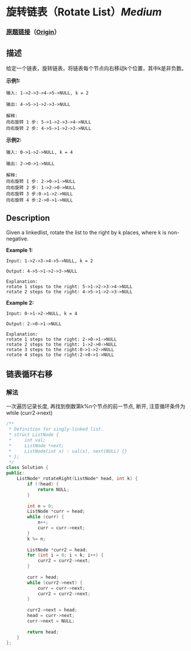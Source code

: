 # 旋转链表（Rotate List）*Medium*
### [原题链接](https://leetcode-cn.com/problems/rotate-list)（[Origin](https://leetcode.com/problems/rotate-list)）
## 描述
给定一个链表，旋转链表，将链表每个节点向右移动k个位置，其中k是非负数。

**示例1:**
```
输入: 1->2->3->4->5->NULL, k = 2

输出: 4->5->1->2->3->NULL

解释:
向右旋转 1 步: 5->1->2->3->4->NULL
向右旋转 2 步: 4->5->1->2->3->NULL
```


**示例2:**
```
输入: 0->1->2->NULL, k = 4

输出: 2->0->1->NULL

解释:
向右旋转 1 步: 2->0->1->NULL
向右旋转 2 步: 1->2->0->NULL
向右旋转 3 步:0->1->2->NULL
向右旋转 4 步:2->0->1->NULL
```

## Description
Given a linkedlist, rotate the list to the right by k places, where k is non-negative.

**Example 1:**
```
Input: 1->2->3->4->5->NULL, k = 2

Output: 4->5->1->2->3->NULL

Explanation:
rotate 1 steps to the right: 5->1->2->3->4->NULL
rotate 2 steps to the right: 4->5->1->2->3->NULL
```


**Example 2:**
```
Input: 0->1->2->NULL, k = 4

Output: 2->0->1->NULL

Explanation:
rotate 1 steps to the right: 2->0->1->NULL
rotate 2 steps to the right: 1->2->0->NULL
rotate 3 steps to the right:0->1->2->NULL
rotate 4 steps to the right:2->0->1->NULL
```


## 链表循环右移
### 解法
一次遍历记录长度, 再找到倒数第k%n个节点的前一节点, 断开, 注意循环条件为while (curr2->next)
```c++
/**
 * Definition for singly-linked list.
 * struct ListNode {
 *     int val;
 *     ListNode *next;
 *     ListNode(int x) : val(x), next(NULL) {}
 * };
 */
class Solution {
public:
    ListNode* rotateRight(ListNode* head, int k) {
        if (!head) {
            return NULL;
        }
        
        int n = 0;
        ListNode *curr = head;
        while (curr) {
            n++;
            curr = curr->next;
        }
        k %= n;
        
        ListNode *curr2 = head;
        for (int i = 0; i < k; i++) {
            curr2 = curr2->next;
        }
        
        curr = head;
        while (curr2->next) {
            curr = curr->next;
            curr2 = curr2->next;
        }
        
        curr2->next = head;
        head = curr->next;
        curr->next = NULL;
        
        return head;
    }
};
```